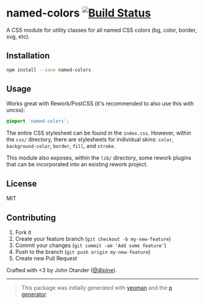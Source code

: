 # named-colors [![Build Status](https://secure.travis-ci.org/johnotander/named-colors.png?branch=master)](https://travis-ci.org/johnotander/named-colors)

A CSS module for utility classes for all named CSS colors (bg, color, border, svg, etc).

## Installation

```bash
npm install --save named-colors
```

## Usage

Works great with Rework/PostCSS (it's recommended to also use this with uncss):

```css
@import 'named-colors';
```

The entire CSS stylesheet can be found in the `index.css`. However, within the `css/` directory, there
are stylesheets for individual skins: `color`, `background-color`, `border`, `fill`, and `stroke`.

This module also exposes, within the `lib/` directory, some rework plugins that can be incorporated into
an existing rework project.

## License

MIT

## Contributing

1. Fork it
2. Create your feature branch (`git checkout -b my-new-feature`)
3. Commit your changes (`git commit -am 'Add some feature'`)
4. Push to the branch (`git push origin my-new-feature`)
5. Create new Pull Request

Crafted with <3 by John Otander ([@4lpine](https://twitter.com/4lpine)).

***

> This package was initially generated with [yeoman](http://yeoman.io) and the [p generator](https://github.com/johnotander/generator-p.git).
